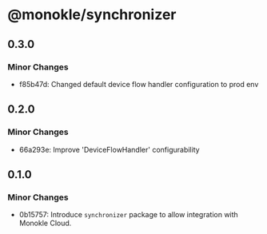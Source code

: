 # @monokle/synchronizer

## 0.3.0

### Minor Changes

- f85b47d: Changed default device flow handler configuration to prod env

## 0.2.0

### Minor Changes

- 66a293e: Improve 'DeviceFlowHandler' configurability

## 0.1.0

### Minor Changes

- 0b15757: Introduce `synchronizer` package to allow integration with Monokle Cloud.
